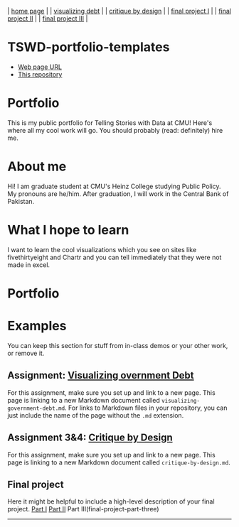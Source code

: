 | [home page](https://noumanahmed-cmu.github.io/NoumanAhmed-Portfolio/) |
| [visualizing debt](visualizing-government-debt) | 
| [critique by design](https://noumanahmed-cmu.github.io/NoumanAhmed-Portfolio/critique-by-design) | 
| [final project I](https://noumanahmed-cmu.github.io/NoumanAhmed-Portfolio/final-project-part-one) | 
| [final project II](https://noumanahmed-cmu.github.io/NoumanAhmed-Portfolio/final-project-part-two) | 
| [final project III](https://noumanahmed-cmu.github.io/NoumanAhmed-Portfolio/final-project-part-three) |

# TSWD-portfolio-templates

- [Web page URL](https://noumanahmed-cmu.github.io/NoumanAhmed-Portfolio/)
- [This repository](https://github.com/noumanahmed-cmu/NoumanAhmed-Portfolio)

# Portfolio
This is my public portfolio for Telling Stories with Data at CMU!  Here's where all my cool work will go.  You should probably (read: definitely) hire me. 

# About me
Hi! I am graduate student at CMU's Heinz College studying Public Policy. My pronouns are he/him. After graduation, I will work in the Central Bank of Pakistan. 

# What I hope to learn
I want to learn the cool visualizations which you see on sites like fivethirtyeight and Chartr and you can tell immediately that they were not made in excel. 

# Portfolio

# Examples
You can keep this section for stuff from in-class demos or your other work, or remove it. 

## Assignment: [Visualizing overnment Debt](visualizing-government-debt)
For this assignment, make sure you set up and link to a new page.  This page is linking to a new Markdown document called `visualizing-government-debt.md`.  For links to Markdown files in your repository, you can just include the name of the page without the `.md` extension. 

## Assignment 3&4: [Critique by Design](critique-by-design)
For this assignment, make sure you set up and link to a new page. This page is linking to a new Markdown document called `critique-by-design.md`.  

## Final project
Here it might be helpful to include a high-level description of your final project. 
[Part I](final-project-part-one)
[Part II](final-project-part-two)
Part III(final-project-part-three)

---
